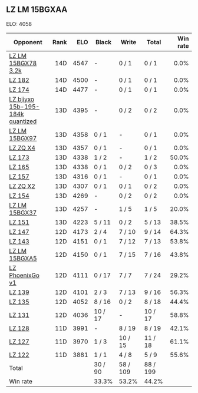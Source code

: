 ## LZ LM 15BGXAA ##

ELO: 4058

Opponent | Rank | ELO | Black | Write | Total | Win rate
---------|-----:|----:|-------|-------|-------|-------:
[LZ LM 15BGX78 3.2k](LZ%20LM%2015BGX78%203.2k.md) | 14D | 4547 | - | 0 / 1 | 0 / 1 | 0.0%
[LZ 182](LZ%20182.md) | 14D | 4500 | - | 0 / 1 | 0 / 1 | 0.0%
[LZ 174](LZ%20174.md) | 14D | 4477 | - | 0 / 1 | 0 / 1 | 0.0%
[LZ bjiyxo 15b-195-184k quantized](LZ%20bjiyxo%2015b-195-184k%20quantized.md) | 13D | 4395 | - | 0 / 2 | 0 / 2 | 0.0%
[LZ LM 15BGX97](LZ%20LM%2015BGX97.md) | 13D | 4358 | 0 / 1 | - | 0 / 1 | 0.0%
[LZ ZQ X4](LZ%20ZQ%20X4.md) | 13D | 4357 | 0 / 1 | - | 0 / 1 | 0.0%
[LZ 173](LZ%20173.md) | 13D | 4338 | 1 / 2 | - | 1 / 2 | 50.0%
[LZ 165](LZ%20165.md) | 13D | 4338 | 0 / 1 | 0 / 2 | 0 / 3 | 0.0%
[LZ 157](LZ%20157.md) | 13D | 4316 | 0 / 1 | - | 0 / 1 | 0.0%
[LZ ZQ X2](LZ%20ZQ%20X2.md) | 13D | 4307 | 0 / 1 | 0 / 1 | 0 / 2 | 0.0%
[LZ 154](LZ%20154.md) | 13D | 4269 | - | 0 / 2 | 0 / 2 | 0.0%
[LZ LM 15BGX37](LZ%20LM%2015BGX37.md) | 13D | 4257 | - | 1 / 5 | 1 / 5 | 20.0%
[LZ 151](LZ%20151.md) | 13D | 4223 | 5 / 11 | 0 / 2 | 5 / 13 | 38.5%
[LZ 147](LZ%20147.md) | 12D | 4173 | 2 / 4 | 7 / 10 | 9 / 14 | 64.3%
[LZ 143](LZ%20143.md) | 12D | 4151 | 0 / 1 | 7 / 12 | 7 / 13 | 53.8%
[LZ LM 15BGXA5](LZ%20LM%2015BGXA5.md) | 12D | 4150 | 0 / 1 | 7 / 15 | 7 / 16 | 43.8%
[LZ PhoenixGo v1](LZ%20PhoenixGo%20v1.md) | 12D | 4111 | 0 / 17 | 7 / 7 | 7 / 24 | 29.2%
[LZ 139](LZ%20139.md) | 12D | 4101 | 2 / 3 | 7 / 13 | 9 / 16 | 56.3%
[LZ 135](LZ%20135.md) | 12D | 4052 | 8 / 16 | 0 / 2 | 8 / 18 | 44.4%
[LZ 131](LZ%20131.md) | 12D | 4036 | 10 / 17 | - | 10 / 17 | 58.8%
[LZ 128](LZ%20128.md) | 11D | 3991 | - | 8 / 19 | 8 / 19 | 42.1%
[LZ 127](LZ%20127.md) | 11D | 3970 | 1 / 3 | 10 / 15 | 11 / 18 | 61.1%
[LZ 122](LZ%20122.md) | 11D | 3881 | 1 / 1 | 4 / 8 | 5 / 9 | 55.6%
Total | | | 30 / 90 | 58 / 109 | 88 / 199 | 
Win rate| | | 33.3% | 53.2% | 44.2% | 
